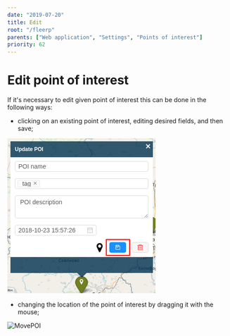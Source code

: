```yaml
---
date: "2019-07-20"
title: Edit
root: "/fleerp"
parents: ["Web application", "Settings", "Points of interest"]
priority: 62
---
```


# Edit point of interest

If it's necessary to edit given point of interest this can be done in the following ways:

- clicking on an existing point of interest, editing desired fields, and then save;

![EditPOI](edit-poi-en.png)

- changing the location of the point of interest by dragging it with the mouse;

![MovePOI](move-poi-en.gif)
